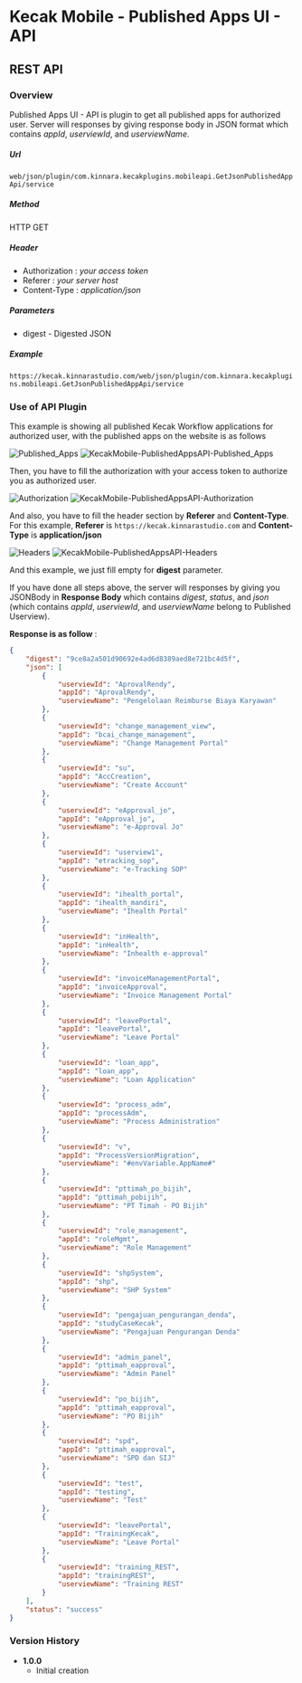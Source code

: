 # Kecak Mobile - Published Apps UI - API #

## REST API ##

### Overview ###

Published Apps UI - API is plugin to get all published apps for authorized user. Server will responses by giving response body in JSON format which contains *appId*, *userviewId*, and *userviewName*.

##### Url #####

`web/json/plugin/com.kinnara.kecakplugins.mobileapi.GetJsonPublishedAppApi/service`

##### Method #####
HTTP GET

##### Header #####
* Authorization : *your access token*
* Referer : *your server host*
* Content-Type : *application/json*

##### Parameters #####
* digest - Digested JSON

##### Example #####
`https://kecak.kinnarastudio.com/web/json/plugin/com.kinnara.kecakplugins.mobileapi.GetJsonPublishedAppApi/service`

### Use of API Plugin ###

This example is showing all published Kecak Workflow applications for authorized user, with the published apps on the website is as follows

![Published_Apps](/uploads/9b1c60449921578215cbc494c7d5b6dd/Published_Apps.PNG)
<img src="https://raw.githubusercontent.com/kinnara-digital-studio/kecak-workflow/master/docs/assets/KKecakMobile-PublishedAppsAPI-Published_Apps.png" alt="KecakMobile-PublishedAppsAPI-Published_Apps" />


Then, you have to fill the authorization with your access token to authorize you as authorized user.

![Authorization](/uploads/210cd74f9f34028f56a0ebf2af4f09e6/Authorization.PNG)
<img src="https://raw.githubusercontent.com/kinnara-digital-studio/kecak-workflow/master/docs/assets/KKecakMobile-PublishedAppsAPI-Authorization.png" alt="KecakMobile-PublishedAppsAPI-Authorization" />

And also, you have to fill the header section by **Referer** and **Content-Type**. For this example, **Referer** is `https://kecak.kinnarastudio.com` and **Content-Type** is **application/json**

![Headers](/uploads/3f30072717166731d16c7ce28284a007/Headers.PNG)
<img src="https://raw.githubusercontent.com/kinnara-digital-studio/kecak-workflow/master/docs/assets/KKecakMobile-PublishedAppsAPI-Headers.png" alt="KecakMobile-PublishedAppsAPI-Headers" />

And this example, we just fill empty for **digest** parameter.

If you have done all steps above, the server will responses by giving you JSONBody in **Response Body** which contains *digest*, *status*, and *json* (which contains *appId*, *userviewId*, and *userviewName* belong to Published Userview).

**Response is as follow** :
```json
{
    "digest": "9ce8a2a501d90692e4ad6d8389aed8e721bc4d5f",
    "json": [
        {
            "userviewId": "AprovalRendy",
            "appId": "AprovalRendy",
            "userviewName": "Pengelolaan Reimburse Biaya Karyawan"
        },
        {
            "userviewId": "change_management_view",
            "appId": "bcai_change_management",
            "userviewName": "Change Management Portal"
        },
        {
            "userviewId": "su",
            "appId": "AccCreation",
            "userviewName": "Create Account"
        },
        {
            "userviewId": "eApproval_jo",
            "appId": "eApproval_jo",
            "userviewName": "e-Approval Jo"
        },
        {
            "userviewId": "userview1",
            "appId": "etracking_sop",
            "userviewName": "e-Tracking SOP"
        },
        {
            "userviewId": "ihealth_portal",
            "appId": "ihealth_mandiri",
            "userviewName": "Ihealth Portal"
        },
        {
            "userviewId": "inHealth",
            "appId": "inHealth",
            "userviewName": "Inhealth e-approval"
        },
        {
            "userviewId": "invoiceManagementPortal",
            "appId": "invoiceApproval",
            "userviewName": "Invoice Management Portal"
        },
        {
            "userviewId": "leavePortal",
            "appId": "leavePortal",
            "userviewName": "Leave Portal"
        },
        {
            "userviewId": "loan_app",
            "appId": "loan_app",
            "userviewName": "Loan Application"
        },
        {
            "userviewId": "process_adm",
            "appId": "processAdm",
            "userviewName": "Process Administration"
        },
        {
            "userviewId": "v",
            "appId": "ProcessVersionMigration",
            "userviewName": "#envVariable.AppName#"
        },
        {
            "userviewId": "pttimah_po_bijih",
            "appId": "pttimah_pobijih",
            "userviewName": "PT Timah - PO Bijih"
        },
        {
            "userviewId": "role_management",
            "appId": "roleMgmt",
            "userviewName": "Role Management"
        },
        {
            "userviewId": "shpSystem",
            "appId": "shp",
            "userviewName": "SHP System"
        },
        {
            "userviewId": "pengajuan_pengurangan_denda",
            "appId": "studyCaseKecak",
            "userviewName": "Pengajuan Pengurangan Denda"
        },
        {
            "userviewId": "admin_panel",
            "appId": "pttimah_eapproval",
            "userviewName": "Admin Panel"
        },
        {
            "userviewId": "po_bijih",
            "appId": "pttimah_eapproval",
            "userviewName": "PO Bijih"
        },
        {
            "userviewId": "spd",
            "appId": "pttimah_eapproval",
            "userviewName": "SPD dan SIJ"
        },
        {
            "userviewId": "test",
            "appId": "testing",
            "userviewName": "Test"
        },
        {
            "userviewId": "leavePortal",
            "appId": "TrainingKecak",
            "userviewName": "Leave Portal"
        },
        {
            "userviewId": "training_REST",
            "appId": "trainingREST",
            "userviewName": "Training REST"
        }
    ],
    "status": "success"
}
```

### Version History ###

*  **1.0.0**
   * Initial creation

